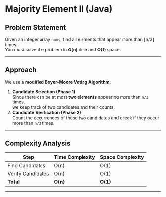 # Majority Element II (Java)

## Problem Statement
Given an integer array `nums`, find all elements that appear more than ⌊n/3⌋ times.  
You must solve the problem in **O(n)** time and **O(1)** space.

---

## Approach
We use a **modified Boyer-Moore Voting Algorithm**:
1. **Candidate Selection (Phase 1)**  
   Since there can be at most **two elements** appearing more than `n/3` times,  
   we keep track of two candidates and their counts.
2. **Candidate Verification (Phase 2)**  
   Count the occurrences of these two candidates and check if they occur more than `n/3` times.

---

## Complexity Analysis

| Step                | Time Complexity | Space Complexity |
|---------------------|-----------------|------------------|
| Find Candidates     | O(n)            | O(1)             |
| Verify Candidates   | O(n)            | O(1)             |
| **Total**           | **O(n)**        | **O(1)**         |

---
